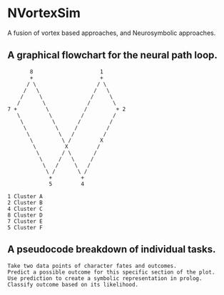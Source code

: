 # NVortexSim
A fusion of vortex based approaches, and Neurosymbolic approaches.

## A graphical flowchart for the neural path loop.
~~~
       8                     1
       +                     +
      / \                   / \
     /   \                 /   \
    /     \               /     \
   /       \             /       \
7 +         \           /         + 2
   \         \         /         /
    \         \       /         /
     \         \     /         /
      \         \   /         /
       \         \ /         X
        \         X         /
         \       / \       /
          \     /   \     /
           \   /     \   /
            \ /       \ /
             +         +
             5         4 

1 Cluster A
2 Cluster B
4 Cluster C
8 Cluster D
7 Cluster E
5 Cluster F
~~~

## A pseudocode breakdown of individual tasks.
~~~
Take two data points of character fates and outcomes.
Predict a possible outcome for this specific section of the plot.
Use prediction to create a symbolic representation in prolog.
Classify outcome based on its likelihood.
~~~

